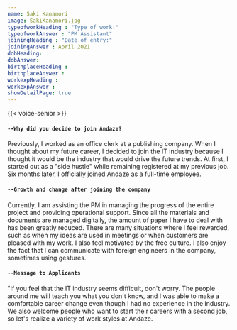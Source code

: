 ```yaml
---
name: Saki Kanamori
image: SakiKanamori.jpg
typeofworkHeading : "Type of work:"
typeofworkAnswer : "PM Assistant"
joiningHeading : "Date of entry:"
joiningAnswer : April 2021
dobHeading:
dobAnswer:
birthplaceHeading :
birthplaceAnswer :
workexpHeading :
workexpAnswer :
showDetailPage: true
---
```

{{< voice-senior >}}

<div class="col-12 col-sm-12 col-md-8 col-lg-8" >

#### `--Why did you decide to join Andaze?`

Previously, I worked as an office clerk at a publishing company. When I thought about my future career, I decided to join the IT industry because I thought it would be the industry that would drive the future trends. At first, I started out as a "side hustle" while remaining registered at my previous job. Six months later, I officially joined Andaze as a full-time employee.

#### `--Growth and change after joining the company`

Currently, I am assisting the PM in managing the progress of the entire project and providing operational support. Since all the materials and documents are managed digitally, the amount of paper I have to deal with has been greatly reduced. There are many situations where I feel rewarded, such as when my ideas are used in meetings or when customers are pleased with my work. I also feel motivated by the free culture. I also enjoy the fact that I can communicate with foreign engineers in the company, sometimes using gestures.

#### `--Message to Applicants`

"If you feel that the IT industry seems difficult, don't worry. The people around me will teach you what you don't know, and I was able to make a comfortable career change even though I had no experience in the industry. We also welcome people who want to start their careers with a second job, so let's realize a variety of work styles at Andaze.

</div>
